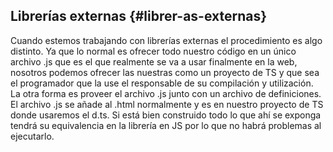 ## Librerías externas {#librer-as-externas}

Cuando estemos trabajando con librerías externas el procedimiento es algo distinto. Ya que lo normal es ofrecer todo nuestro código en un único archivo .js que es el que realmente se va a usar finalmente en la web, nosotros podemos ofrecer las nuestras como un proyecto de TS y que sea el programador que la use el responsable de su compilación y utilización. La otra forma es proveer el archivo .js junto con un archivo de definiciones. El archivo .js se añade al .html normalmente y es en nuestro proyecto de TS donde usaremos el d.ts. Si está bien construido todo lo que ahí se exponga tendrá su equivalencia en la librería en JS por lo que no habrá problemas al ejecutarlo.